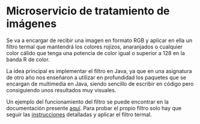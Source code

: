 # Microservicio de tratamiento de imágenes

Se va a encargar de recibir una imagen en formato RGB y aplicar en ella un filtro
termal que mantendrá los colores rojizos, anaranjados o cualquier color cálido que
tenga una potencia de color igual o superior a 128 en la banda R de color.  

La idea principal es implementar el filtro en Java, ya que en una asignatura de otro
año nos enseñaron a utilizar en profundidad los paquetes que se encargan de multimedia
en Java, siendo sencillo de escribir en código pero consiguiendo unos resultados muy
visuales.

Un ejemplo del funcionamiento del filtro se puede encontrar en la documentación presente
[aquí](https://github.com/nazaretrogue/SMM/tree/master/Evaluacion). Para probar 
el propio filtro solo hay que seguir las [instrucciones](https://github.com/nazaretrogue/SMM.git)
detalladas y aplicar el filtro termal.
